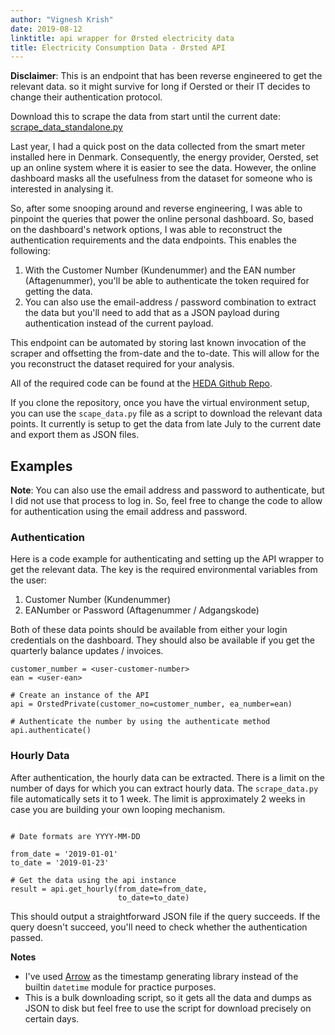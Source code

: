 ```yaml
---
author: "Vignesh Krish"
date: 2019-08-12
linktitle: api wrapper for Ørsted electricity data
title: Electricity Consumption Data - Ørsted API
---
```


**Disclaimer**: This is an endpoint that has been reverse engineered to get the relevant data. so it might survive for long if Oersted or their IT decides to change their authentication protocol.

Download this to scrape the data from start until the current date: [scrape_data_standalone.py](https://raw.githubusercontent.com/vignkri/heda/master/scrape_data_standalone.py)

Last year, I had a quick post on the data collected from the smart meter installed here in Denmark. Consequently, the energy provider, Oersted, set up an online system where it is easier to see the data. However, the online dashboard masks all the usefulness from the dataset for someone who is interested in analysing it. 

So, after some snooping around and reverse engineering, I was able to pinpoint the queries that power the online personal dashboard. So, based on the dashboard's network options, I was able to reconstruct the authentication requirements and the data endpoints. This enables the following:

1. With the Customer Number (Kundenummer) and the EAN number (Aftagenummer), you'll be able to authenticate the token required for getting the data.
2. You can also use the email-address / password combination to extract the data but you'll need to add that as a JSON payload during authentication instead of the current payload.

This endpoint can be automated by storing last known invocation of the scraper and offsetting the from-date and the to-date. This will allow for the you reconstruct the dataset required for your analysis.

All of the required code can be found at the [HEDA Github Repo](https://github.com/vignkri/heda). 

If you clone the repository, once you have the virtual environment setup, you can use the `scape_data.py` file as a script to download the relevant data points. It currently is setup to get the data from late July to the current date and export them as JSON files.

## Examples 

**Note**: You can also use the email address and password to authenticate, but I did not use that process to log in. So, feel free to change the code to allow for authentication using the email address and password.

### Authentication

Here is a code example for authenticating and setting up the API wrapper to get the relevant data. The key is the required environmental variables from the user:

1. Customer Number (Kundenummer)
2. EANumber or Password (Aftagenummer / Adgangskode)

Both of these data points should be available from either your login credentials on the dashboard. They should also be available if you get the quarterly balance updates / invoices. 

```{python}
customer_number = <user-customer-number>
ean = <user-ean>

# Create an instance of the API
api = OrstedPrivate(customer_no=customer_number, ea_number=ean)

# Authenticate the number by using the authenticate method
api.authenticate()
```

### Hourly Data

After authentication, the hourly data can be extracted. There is a limit on the number of days for which you can extract hourly data. The `scrape_data.py` file automatically sets it to 1 week. The limit is approximately 2 weeks in case you are building your own looping mechanism.

```{python}

# Date formats are YYYY-MM-DD

from_date = '2019-01-01'
to_date = '2019-01-23'

# Get the data using the api instance
result = api.get_hourly(from_date=from_date,
                        to_date=to_date)
```

This should output a straightforward JSON file if the query succeeds. If the query doesn't succeed, you'll need to check whether the authentication passed.


**Notes**

- I've used [Arrow](https://arrow.readthedocs.io/en/latest/) as the timestamp generating library instead of the builtin `datetime` module for practice purposes.
- This is a bulk downloading script, so it gets all the data and dumps as JSON to disk but feel free to use the script for download precisely on certain days.